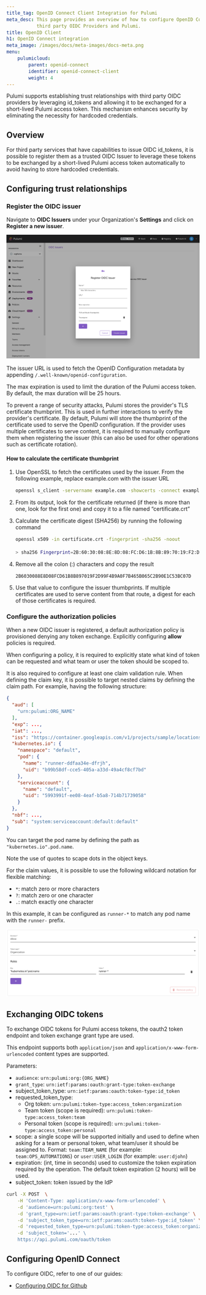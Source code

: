 ```yaml
---
title_tag: OpenID Connect Client Integration for Pulumi
meta_desc: This page provides an overview of how to configure OpenID Connect integration between
           third party OIDC Providers and Pulumi.
title: OpenID Client
h1: OpenID Connect integration
meta_image: /images/docs/meta-images/docs-meta.png
menu:
    pulumicloud:
        parent: openid-connect
        identifier: openid-connect-client
        weight: 4
---
```


Pulumi supports establishing trust relationships with third party OIDC providers by leveraging id_tokens and allowing it to be exchanged for a short-lived Pulumi access token. This mechanism enhances security by eliminating the necessity for hardcoded credentials.

## Overview

For third party services that have capabilities to issue OIDC id_tokens, it is possible to register them as a trusted OIDC Issuer to leverage these tokens to be exchanged by a short-lived Pulumi access token automatically to avoid having to store hardcoded credentials.

## Configuring trust relationships

### Register the OIDC issuer

Navigate to **OIDC Issuers** under your Organization's **Settings** and click on **Register a new issuer**.

![Register new issuer](./register-new-issuer.png)

The issuer URL is used to fetch the OpenID Configuration metadata by appending `/.well-known/openid-configuration`.

The max expiration is used to limit the duration of the Pulumi access token. By default, the max duration will be 25 hours.

To prevent a range of security attacks, Pulumi stores the provider's TLS certificate thumbprint. This is used in further interactions to verify the provider's certificate. By default, Pulumi will store the thumbprint of the certificate used to serve the OpenID configuration. If the provider uses multiple certificates to serve content, it is required to manually configure them when registering the issuer (this can also be used for other operations such as certificate rotation).

#### How to calculate the certificate thumbprint

1. Use OpenSSL to fetch the certificates used by the issuer. From the following example, replace example.com with the issuer URL

   ```bash
   openssl s_client -servername example.com -showcerts -connect example.com:443
   ```

1. From its output, look for the certificate returned (if there is more than one, look for the first one) and copy it to a file named “certificate.crt”
1. Calculate the certificate digest (SHA256) by running the following command

   ```bash
   openssl x509 -in certificate.crt -fingerprint -sha256 -noout

   > sha256 Fingerprint=2B:60:30:08:8E:8D:08:FC:D6:1B:8B:89:70:19:F2:D9:9F:4B:9A:0F:7B:46:5B:06:5C:2B:90:E1:C5:3B:C0:7D
   ```

1. Remove all the colon (:) characters and copy the result

   ```
   2B6030088E8D08FCD61B8B897019F2D99F4B9A0F7B465B065C2B90E1C53BC07D
   ```

1. Use that value to configure the issuer thumbprints. If multiple certificates are used to serve content from that route, a digest for each of those certificates is required.

### Configure the authorization policies

When a new OIDC issuer is registered, a default authorization policy is provisioned denying any token exchange. Explicitly configuring **allow** policies is required.

When configuring a policy, it is required to explicitly state what kind of token can be requested and what team or user the token should be scoped to.

It is also required to configure at least one claim validation rule. When defining the claim key, it is possible to target nested claims by defining the claim path. For example, having the following structure:

```json
{
  "aud": [
    "urn:pulumi:ORG_NAME"
  ],
  "exp": ...,
  "iat": ...,
  "iss": "https://container.googleapis.com/v1/projects/sample/locations/us-west1/clusters/sample",
  "kubernetes.io": {
    "namespace": "default",
    "pod": {
      "name": "runner-ddfaa34e-dfrjh",
      "uid": "b99b58df-cce5-405a-a33d-49a4cf8cf7bd"
    },
    "serviceaccount": {
      "name": "default",
      "uid": "5993991f-ee08-4eaf-b5a8-714b71739058"
    }
  },
  "nbf": ...,
  "sub": "system:serviceaccount:default:default"
}
```

You can target the pod name by defining the path as `"kubernetes.io".pod.name`.

Note the use of quotes to scape dots in the object keys.

For the claim values, it is possible to use the following wildcard notation for flexible matching:

- `*`: match zero or more characters
- `?`: match zero or one character
- `.`: match exactly one character

In this example, it can be configured as `runner-*` to match any pod name with the `runner-` prefix.

![Kubernetes policy example](./kubernetes-policy.png)

## Exchanging OIDC tokens

To exchange OIDC tokens for Pulumi access tokens, the oauth2 token endpoint and token exchange grant type are used.

This endpoint supports both `application/json` and `application/x-www-form-urlencoded` content types are supported.

Parameters:

- `audience`: `urn:pulumi:org:{ORG_NAME}`
- `grant_type`: `urn:ietf:params:oauth:grant-type:token-exchange`
- subject_token_type: `urn:ietf:params:oauth:token-type:id_token`
- requested_token_type:
    - Org token: `urn:pulumi:token-type:access_token:organization`
    - Team token (scope is required): `urn:pulumi:token-type:access_token:team`
    - Personal token (scope is required): `urn:pulumi:token-type:access_token:personal`
- scope: a single scope will be supported initially and used to define when asking for a team or personal token, what team/user it should be assigned to. Format: `team:TEAM_NAME` (for example: `team:OPS_AUTOMATIONS`) or `user:USER_LOGIN` (for example: `user:djohn`)
- expiration: (int, time in seconds) used to customize the token expiration required by the operation. The default token expiration (2 hours) will be used.
- subject_token: token issued by the IdP

```bash
curl -X POST  \
    -H 'Content-Type: application/x-www-form-urlencoded' \
    -d 'audience=urn:pulumi:org:test' \
    -d 'grant_type=urn:ietf:params:oauth:grant-type:token-exchange' \
    -d 'subject_token_type=urn:ietf:params:oauth:token-type:id_token' \
    -d 'requested_token_type=urn:pulumi:token-type:access_token:organization' \
    -d 'subject_token='...' \
    https://api.pulumi.com/oauth/token
```

## Configuring OpenID Connect

To configure OIDC, refer to one of our guides:

- [Configuring OIDC for Github](/docs/pulumi-cloud/oidc-client/github/)

